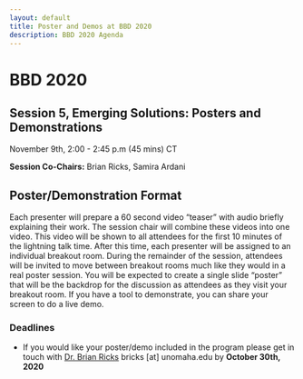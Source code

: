 ```yaml
---
layout: default
title: Poster and Demos at BBD 2020
description: BBD 2020 Agenda
---
```


# BBD 2020

## Session 5, Emerging Solutions: Posters and Demonstrations
November 9th, 2:00 - 2:45 p.m (45 mins) CT

**Session Co-Chairs:** Brian Ricks, Samira Ardani

## Poster/Demonstration Format

Each presenter will prepare a 60 second video “teaser” with audio briefly explaining their work. The session chair will combine these videos into one video. This video will be shown to all attendees for the first 10 minutes of the lightning talk time. After this time, each presenter will be assigned to an individual breakout room. During the remainder of the session, attendees will be invited to move between breakout rooms much like they would in a real poster session. You will be expected to create a single slide “poster” that will be the backdrop for the discussion as attendees as they visit your breakout room. If you have a tool to demonstrate, you can share your screen to do a live demo.

### Deadlines

- If you would like your poster/demo included in the program please get in touch with [Dr. Brian Ricks](https://www.unomaha.edu/college-of-information-science-and-technology/about/faculty-staff/brian-ricks.php) bricks [at] unomaha.edu by **October 30th, 2020**
